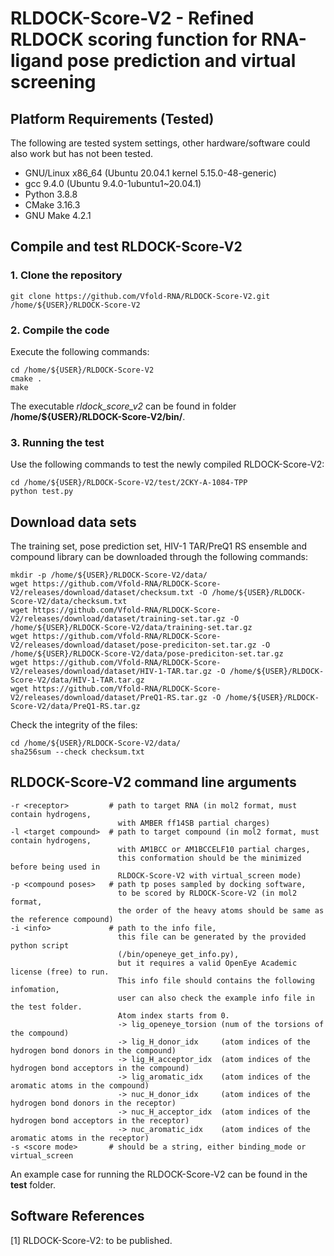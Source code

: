# RLDOCK-Score-V2 - Refined RLDOCK scoring function for RNA-ligand pose prediction and virtual screening

## Platform Requirements (Tested)
The following are tested system settings, other hardware/software could also work but has not been tested.
* GNU/Linux x86_64 (Ubuntu 20.04.1 kernel 5.15.0-48-generic)
* gcc 9.4.0 (Ubuntu 9.4.0-1ubuntu1~20.04.1)
* Python 3.8.8
* CMake 3.16.3
* GNU Make 4.2.1

## Compile and test RLDOCK-Score-V2

### 1. Clone the repository
```
git clone https://github.com/Vfold-RNA/RLDOCK-Score-V2.git /home/${USER}/RLDOCK-Score-V2
```
### 2. Compile the code
Execute the following commands:
```
cd /home/${USER}/RLDOCK-Score-V2
cmake .
make
```
The executable *rldock_score_v2* can be found in folder **/home/${USER}/RLDOCK-Score-V2/bin/**.

### 3. Running the test
Use the following commands to test the newly compiled RLDOCK-Score-V2:
```
cd /home/${USER}/RLDOCK-Score-V2/test/2CKY-A-1084-TPP
python test.py
```

## Download data sets
The training set, pose prediction set, HIV-1 TAR/PreQ1 RS ensemble and compound library can be downloaded through the following commands:
```
mkdir -p /home/${USER}/RLDOCK-Score-V2/data/
wget https://github.com/Vfold-RNA/RLDOCK-Score-V2/releases/download/dataset/checksum.txt -O /home/${USER}/RLDOCK-Score-V2/data/checksum.txt
wget https://github.com/Vfold-RNA/RLDOCK-Score-V2/releases/download/dataset/training-set.tar.gz -O /home/${USER}/RLDOCK-Score-V2/data/training-set.tar.gz
wget https://github.com/Vfold-RNA/RLDOCK-Score-V2/releases/download/dataset/pose-prediciton-set.tar.gz -O /home/${USER}/RLDOCK-Score-V2/data/pose-prediciton-set.tar.gz
wget https://github.com/Vfold-RNA/RLDOCK-Score-V2/releases/download/dataset/HIV-1-TAR.tar.gz -O /home/${USER}/RLDOCK-Score-V2/data/HIV-1-TAR.tar.gz
wget https://github.com/Vfold-RNA/RLDOCK-Score-V2/releases/download/dataset/PreQ1-RS.tar.gz -O /home/${USER}/RLDOCK-Score-V2/data/PreQ1-RS.tar.gz
```
Check the integrity of the files:
```
cd /home/${USER}/RLDOCK-Score-V2/data/
sha256sum --check checksum.txt
```

## RLDOCK-Score-V2 command line arguments
```
-r <receptor>         # path to target RNA (in mol2 format, must contain hydrogens,
                        with AMBER ff14SB partial charges)
-l <target compound>  # path to target compound (in mol2 format, must contain hydrogens,
                        with AM1BCC or AM1BCCELF10 partial charges,
                        this conformation should be the minimized before being used in
                        RLDOCK-Score-V2 with virtual_screen mode)
-p <compound poses>   # path tp poses sampled by docking software,
                        to be scored by RLDOCK-Score-V2 (in mol2 format,
                        the order of the heavy atoms should be same as the reference compound)
-i <info>             # path to the info file,
                        this file can be generated by the provided python script
                        (/bin/openeye_get_info.py),
                        but it requires a valid OpenEye Academic license (free) to run.
                        This info file should contains the following infomation,
                        user can also check the example info file in the test folder.
                        Atom index starts from 0.
                        -> lig_openeye_torsion (num of the torsions of the compound)
                        -> lig_H_donor_idx     (atom indices of the hydrogen bond donors in the compound)
                        -> lig_H_acceptor_idx  (atom indices of the hydrogen bond acceptors in the compound)
                        -> lig_aromatic_idx    (atom indices of the aromatic atoms in the compound)
                        -> nuc_H_donor_idx     (atom indices of the hydrogen bond donors in the receptor)
                        -> nuc_H_acceptor_idx  (atom indices of the hydrogen bond acceptors in the receptor)
                        -> nuc_aromatic_idx    (atom indices of the aromatic atoms in the receptor)
-s <score mode>       # should be a string, either binding_mode or virtual_screen
```
An example case for running the RLDOCK-Score-V2 can be found in the **test** folder.

## Software References

[1] RLDOCK-Score-V2: to be published.
